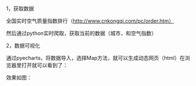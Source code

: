 1，获取数据



全国实时空气质量指数排行（http://www.cnkongqi.com/pc/order.htm）



然后通过python实时爬取，获取当前的数据（城市，和空气指数）



2，数据可视化



通过pyecharts，将数据导入，选择Map方法，就可以生成动态网页（html）在浏览器里打开就可以看到了：



效果如图：
